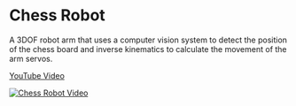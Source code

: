 # Chess Robot

A 3DOF robot arm that uses a computer vision system to detect the position of the chess board and inverse kinematics to calculate the movement of the arm servos.

[YouTube Video](https://www.youtube.com/watch?v=lVVsIKq56I0)

[![Chess Robot Video](https://img.youtube.com/vi/lVVsIKq56I0/0.jpg)](https://www.youtube.com/watch?v=lVVsIKq56I0)